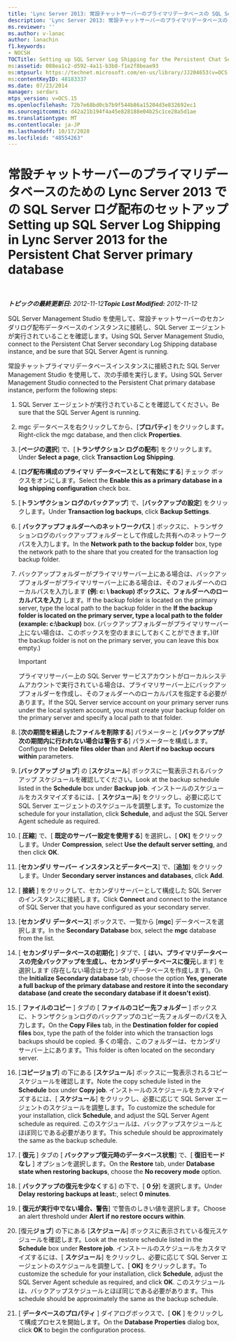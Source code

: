 ```yaml
---
title: 'Lync Server 2013: 常設チャットサーバーのプライマリデータベースの SQL Server ログ配布のセットアップ'
description: 'Lync Server 2013: 常設チャットサーバーのプライマリデータベースの SQL Server ログ配布のセットアップ。'
ms.reviewer: ''
ms.author: v-lanac
author: lanachin
f1.keywords:
- NOCSH
TOCTitle: Setting up SQL Server Log Shipping for the Persistent Chat Server primary database
ms:assetid: 088ea1c2-d592-4a11-b3b8-f1e2f8beae93
ms:mtpsurl: https://technet.microsoft.com/en-us/library/JJ204653(v=OCS.15)
ms:contentKeyID: 48183337
ms.date: 07/23/2014
manager: serdars
mtps_version: v=OCS.15
ms.openlocfilehash: 72b7e68bd0cb7b9f544b86a15204d3e832692ec1
ms.sourcegitcommit: d42a21b194f4a45e828188e04b25c1ce28a5d1ae
ms.translationtype: MT
ms.contentlocale: ja-JP
ms.lasthandoff: 10/17/2020
ms.locfileid: "48554263"
---
```

# <a name="setting-up-sql-server-log-shipping-in-lync-server-2013-for-the-persistent-chat-server-primary-database"></a><span data-ttu-id="c74cb-103">常設チャットサーバーのプライマリデータベースのための Lync Server 2013 での SQL Server ログ配布のセットアップ</span><span class="sxs-lookup"><span data-stu-id="c74cb-103">Setting up SQL Server Log Shipping in Lync Server 2013 for the Persistent Chat Server primary database</span></span>

<div data-xmlns="http://www.w3.org/1999/xhtml">

<div class="topic" data-xmlns="http://www.w3.org/1999/xhtml" data-msxsl="urn:schemas-microsoft-com:xslt" data-cs="https://msdn.microsoft.com/">

<div data-asp="https://msdn2.microsoft.com/asp">



</div>

<div id="mainSection">

<div id="mainBody">

<span> </span>

<span data-ttu-id="c74cb-104">_**トピックの最終更新日:** 2012-11-12_</span><span class="sxs-lookup"><span data-stu-id="c74cb-104">_**Topic Last Modified:** 2012-11-12_</span></span>

<span data-ttu-id="c74cb-105">SQL Server Management Studio を使用して、常設チャットサーバーのセカンダリログ配布データベースのインスタンスに接続し、SQL Server エージェントが実行されていることを確認します。</span><span class="sxs-lookup"><span data-stu-id="c74cb-105">Using SQL Server Management Studio, connect to the Persistent Chat Server secondary Log Shipping database instance, and be sure that SQL Server Agent is running.</span></span>

<span data-ttu-id="c74cb-106">常設チャットプライマリデータベースインスタンスに接続された SQL Server Management Studio を使用して、次の手順を実行します。</span><span class="sxs-lookup"><span data-stu-id="c74cb-106">Using SQL Server Management Studio connected to the Persistent Chat primary database instance, perform the following steps:</span></span>

1.  <span data-ttu-id="c74cb-107">SQL Server エージェントが実行されていることを確認してください。</span><span class="sxs-lookup"><span data-stu-id="c74cb-107">Be sure that the SQL Server Agent is running.</span></span>

2.  <span data-ttu-id="c74cb-108">mgc データベースを右クリックしてから、[**プロパティ**] をクリックします。</span><span class="sxs-lookup"><span data-stu-id="c74cb-108">Right-click the mgc database, and then click **Properties**.</span></span>

3.  <span data-ttu-id="c74cb-109">[**ページの選択**] で、[**トランザクション ログの配布**] をクリックします。</span><span class="sxs-lookup"><span data-stu-id="c74cb-109">Under **Select a page**, click **Transaction Log Shipping**.</span></span>

4.  <span data-ttu-id="c74cb-110">[**ログ配布構成のプライマリ データベースとして有効にする**] チェック ボックスをオンにします。</span><span class="sxs-lookup"><span data-stu-id="c74cb-110">Select the **Enable this as a primary database in a log shipping configuration** check box.</span></span>

5.  <span data-ttu-id="c74cb-111">[**トランザクション ログのバックアップ**] で、[**バックアップの設定**] をクリックします。</span><span class="sxs-lookup"><span data-stu-id="c74cb-111">Under **Transaction log backups**, click **Backup Settings**.</span></span>

6.  <span data-ttu-id="c74cb-112">[ **バックアップフォルダーへのネットワークパス** ] ボックスに、トランザクションログのバックアップフォルダーとして作成した共有へのネットワークパスを入力します。</span><span class="sxs-lookup"><span data-stu-id="c74cb-112">In the **Network path to the backup folder** box, type the network path to the share that you created for the transaction log backup folder.</span></span>

7.  <span data-ttu-id="c74cb-113">バックアップフォルダーがプライマリサーバー上にある場合は、バックアップフォルダーがプライマリサーバー上にある場合は、そのフォルダーへのローカルパスを入力します **(例: c: \\ backup) ボックスに、フォルダーへのローカルパスを入力** します。</span><span class="sxs-lookup"><span data-stu-id="c74cb-113">If the backup folder is located on the primary server, type the local path to the backup folder in the **If the backup folder is located on the primary server, type a local path to the folder (example: c:\\backup)** box.</span></span> <span data-ttu-id="c74cb-114">(バックアップフォルダーがプライマリサーバー上にない場合は、このボックスを空のままにしておくことができます。)</span><span class="sxs-lookup"><span data-stu-id="c74cb-114">(If the backup folder is not on the primary server, you can leave this box empty.)</span></span>
    
    <div>
    

    > [!IMPORTANT]  
    > <span data-ttu-id="c74cb-115">プライマリサーバー上の SQL Server サービスアカウントがローカルシステムアカウントで実行されている場合は、プライマリサーバー上にバックアップフォルダーを作成し、そのフォルダーへのローカルパスを指定する必要があります。</span><span class="sxs-lookup"><span data-stu-id="c74cb-115">If the SQL Server service account on your primary server runs under the local system account, you must create your backup folder on the primary server and specify a local path to that folder.</span></span>

    
    </div>

8.  <span data-ttu-id="c74cb-116">[**次の期間を経過したファイルを削除する**] パラメーターと [**バックアップが次の期間内に行われない場合は警告する**] パラメーターを構成します。</span><span class="sxs-lookup"><span data-stu-id="c74cb-116">Configure the **Delete files older than** and **Alert if no backup occurs within** parameters.</span></span>

9.  <span data-ttu-id="c74cb-117">[**バックアップ ジョブ**] の [**スケジュール**] ボックスに一覧表示されるバックアップ スケジュールを確認してください。</span><span class="sxs-lookup"><span data-stu-id="c74cb-117">Look at the backup schedule listed in the **Schedule** box under **Backup job**.</span></span> <span data-ttu-id="c74cb-118">インストールのスケジュールをカスタマイズするには、[ **スケジュール**] をクリックし、必要に応じて SQL Server エージェントのスケジュールを調整します。</span><span class="sxs-lookup"><span data-stu-id="c74cb-118">To customize the schedule for your installation, click **Schedule**, and adjust the SQL Server Agent schedule as required.</span></span>

10. <span data-ttu-id="c74cb-119">[ **圧縮**] で、[ **既定のサーバー設定を使用する**] を選択し、[ **OK]** をクリックします。</span><span class="sxs-lookup"><span data-stu-id="c74cb-119">Under **Compression**, select **Use the default server setting**, and then click **OK**.</span></span>

11. <span data-ttu-id="c74cb-120">[**セカンダリ サーバー インスタンスとデータベース**] で、[**追加**] をクリックします。</span><span class="sxs-lookup"><span data-stu-id="c74cb-120">Under **Secondary server instances and databases**, click **Add**.</span></span>

12. <span data-ttu-id="c74cb-121">[ **接続** ] をクリックして、セカンダリサーバーとして構成した SQL Server のインスタンスに接続します。</span><span class="sxs-lookup"><span data-stu-id="c74cb-121">Click **Connect** and connect to the instance of SQL Server that you have configured as your secondary server.</span></span>

13. <span data-ttu-id="c74cb-122">[**セカンダリ データベース**] ボックスで、一覧から [**mgc**] データベースを選択します。</span><span class="sxs-lookup"><span data-stu-id="c74cb-122">In the **Secondary Database** box, select the **mgc** database from the list.</span></span>

14. <span data-ttu-id="c74cb-123">[ **セカンダリデータベースの初期化** ] タブで、[ **はい、プライマリデータベースの完全バックアップを生成し、セカンダリデータベースに復元**します] を選択します (存在しない場合はセカンダリデータベースを作成します)。</span><span class="sxs-lookup"><span data-stu-id="c74cb-123">On the **Initialize Secondary database** tab, choose the option **Yes, generate a full backup of the primary database and restore it into the secondary database (and create the secondary database if it doesn't exist)**.</span></span>

15. <span data-ttu-id="c74cb-124">[ **ファイルのコピー** ] タブの [ **ファイルのコピー先フォルダー** ] ボックスに、トランザクションログのバックアップのコピー先フォルダーのパスを入力します。</span><span class="sxs-lookup"><span data-stu-id="c74cb-124">On the **Copy Files** tab, in the **Destination folder for copied files** box, type the path of the folder into which the transaction logs backups should be copied.</span></span> <span data-ttu-id="c74cb-125">多くの場合、このフォルダーは、セカンダリ サーバー上にあります。</span><span class="sxs-lookup"><span data-stu-id="c74cb-125">This folder is often located on the secondary server.</span></span>

16. <span data-ttu-id="c74cb-126">[**コピージョブ**] の下にある [**スケジュール**] ボックスに一覧表示されるコピースケジュールを確認します。</span><span class="sxs-lookup"><span data-stu-id="c74cb-126">Note the copy schedule listed in the **Schedule** box under **Copy job**.</span></span> <span data-ttu-id="c74cb-127">インストールのスケジュールをカスタマイズするには、[ **スケジュール**] をクリックし、必要に応じて SQL Server エージェントのスケジュールを調整します。</span><span class="sxs-lookup"><span data-stu-id="c74cb-127">To customize the schedule for your installation, click **Schedule**, and adjust the SQL Server Agent schedule as required.</span></span> <span data-ttu-id="c74cb-128">このスケジュールは、バックアップスケジュールとほぼ同じである必要があります。</span><span class="sxs-lookup"><span data-stu-id="c74cb-128">This schedule should be approximately the same as the backup schedule.</span></span>

17. <span data-ttu-id="c74cb-129">[ **復元** ] タブの [ **バックアップ復元時のデータベース状態**] で、[ **復旧モードなし** ] オプションを選択します。</span><span class="sxs-lookup"><span data-stu-id="c74cb-129">On the **Restore** tab, under **Database state when restoring backups**, choose the **No recovery mode** option.</span></span>

18. <span data-ttu-id="c74cb-130">[ **バックアップの復元を少なく**する] の下で、[ **0 分**] を選択します。</span><span class="sxs-lookup"><span data-stu-id="c74cb-130">Under **Delay restoring backups at least:**, select **0 minutes**.</span></span>

19. <span data-ttu-id="c74cb-131">[ **復元が実行中でない場合、警告**] で警告のしきい値を選択します。</span><span class="sxs-lookup"><span data-stu-id="c74cb-131">Choose an alert threshold under **Alert if no restore occurs within**.</span></span>

20. <span data-ttu-id="c74cb-132">[復元**ジョブ**] の下にある [**スケジュール**] ボックスに表示されている復元スケジュールを確認します。</span><span class="sxs-lookup"><span data-stu-id="c74cb-132">Look at the restore schedule listed in the **Schedule** box under **Restore job**.</span></span> <span data-ttu-id="c74cb-133">インストールのスケジュールをカスタマイズするには、[ **スケジュール**] をクリックし、必要に応じて SQL Server エージェントのスケジュールを調整して、[ **OK]** をクリックします。</span><span class="sxs-lookup"><span data-stu-id="c74cb-133">To customize the schedule for your installation, click **Schedule**, adjust the SQL Server Agent schedule as required, and click **OK**.</span></span> <span data-ttu-id="c74cb-134">このスケジュールは、バックアップスケジュールとほぼ同じである必要があります。</span><span class="sxs-lookup"><span data-stu-id="c74cb-134">This schedule should be approximately the same as the backup schedule.</span></span>

21. <span data-ttu-id="c74cb-135">[ **データベースのプロパティ** ] ダイアログボックスで、[ **OK** ] をクリックして構成プロセスを開始します。</span><span class="sxs-lookup"><span data-stu-id="c74cb-135">On the **Database Properties** dialog box, click **OK** to begin the configuration process.</span></span>

</div>

<span> </span>

</div>

</div>

</div>

